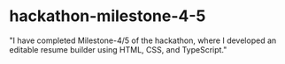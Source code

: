 # hackathon-milestone-4-5
"I have completed Milestone-4/5 of the hackathon, where I developed an editable resume builder using HTML, CSS, and TypeScript."
